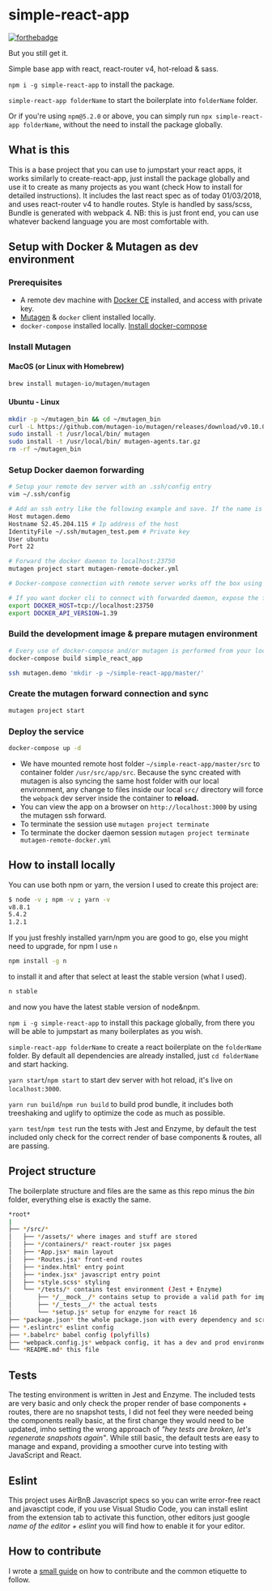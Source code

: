 # simple-react-app

[![forthebadge](https://forthebadge.com/images/badges/you-didnt-ask-for-this.svg)](https://forthebadge.com)

But you still get it.

Simple base app with react, react-router v4, hot-reload &amp; sass.

`npm i -g simple-react-app` to install the package.

`simple-react-app folderName` to start the boilerplate into `folderName` folder.

Or if you're using `npm@5.2.0` or above, you can simply run `npx simple-react-app folderName`, without the need to install the package globally.

## What is this

This is a base project that you can use to jumpstart your react apps, it works similarly to create-react-app, just install the package globally and use it to create as many projects as you want (check How to install for detailed instructions).
It includes the last react spec as of today 01/03/2018, and uses react-router v4 to handle routes.
Style is handled by sass/scss, Bundle is generated with webpack 4.
NB: this is just front end, you can use whatever backend language you are most comfortable with.

## Setup with Docker & Mutagen as dev environment

### Prerequisites

- A remote dev machine with [Docker CE](https://docs.docker.com/install/linux/docker-ce/ubuntu/) installed, and access with private key.
- [Mutagen](https://github.com/mutagen-io/mutagen) & `docker` client installed locally.
- `docker-compose` installed locally. [Install docker-compose](https://docs.docker.com/compose/install/)

### Install Mutagen

#### MacOS (or Linux with Homebrew)

```Bash
brew install mutagen-io/mutagen/mutagen
```

#### Ubuntu - Linux

```Bash
mkdir -p ~/mutagen_bin && cd ~/mutagen_bin
curl -L https://github.com/mutagen-io/mutagen/releases/download/v0.10.0/mutagen_linux_amd64_v0.10.0.tar.gz | tar xz
sudo install -t /usr/local/bin/ mutagen
sudo install -t /usr/local/bin/ mutagen-agents.tar.gz
rm -rf ~/mutagen_bin
```

### Setup Docker daemon forwarding

```Bash
# Setup your remote dev server with an .ssh/config entry
vim ~/.ssh/config

# Add an ssh entry like the following example and save. If the name is different to mutagen.demo you should also replace with correct name on mutagen.yml & mutagen-remote-docker.yml
Host mutagen.demo
Hostname 52.45.204.115 # Ip address of the host
IdentityFile ~/.ssh/mutagen_test.pem # Private key
User ubuntu
Port 22

# Forward the docker daemon to localhost:23750
mutagen project start mutagen-remote-docker.yml

# Docker-compose connection with remote server works off the box using DOCKER_ variables from .env file. Replace values according to your preferences.

# If you want docker cli to connect with forwarded daemon, expose the following environment variables.
export DOCKER_HOST=tcp://localhost:23750
export DOCKER_API_VERSION=1.39
```

### Build the development image & prepare mutagen environment

```Bash
# Every use of docker-compose and/or mutagen is performed from your local terminal
docker-compose build simple_react_app

ssh mutagen.demo 'mkdir -p ~/simple-react-app/master/'
```

### Create the mutagen forward connection and sync

```Bash
mutagen project start
```

### Deploy the service

```Bash
docker-compose up -d
```

- We have mounted remote host folder `~/simple-react-app/master/src` to container folder `/usr/src/app/src`. Because the sync created with mutagen is also syncing the same host folder with our local environment, any change to files inside our local `src/` directory will force the `webpack` dev server inside the container to __reload.__
- You can view the app on a browser on `http://localhost:3000` by using the mutagen ssh forward.
- To terminate the session use `mutagen project terminate`
- To terminate the docker daemon session `mutagen project terminate mutagen-remote-docker.yml`

## How to install locally

You can use both npm or yarn, the version I used to create this project are:

```Bash
$ node -v ; npm -v ; yarn -v
v8.8.1
5.4.2
1.2.1
```

If you just freshly installed yarn/npm you are good to go, else you might need to upgrade, for npm I use `n`

```Bash
npm install -g n
```

to install it and after that select at least the stable version (what I used).

```Bash
n stable
```

and now you have the latest stable version of node&npm.

`npm i -g simple-react-app` to install this package globally, from there you will be able to jumpstart as many boilerplates as you wish.

`simple-react-app folderName` to create a react boilerplate on the `folderName` folder. By default all dependencies are already installed, just `cd folderName` and start hacking.

`yarn start`/`npm start` to start dev server with hot reload, it's live on `localhost:3000`.

`yarn run build`/`npm run build` to build prod bundle, it includes both treeshaking and uglify to optimize the code as much as possible.

`yarn test`/`npm test` run the tests with Jest and Enzyme, by default the test included only check for the correct render of base components & routes, all are passing.

## Project structure

The boilerplate structure and files are the same as this repo minus the *bin* folder, everything else is exactly the same.

```Bash
*root*
|
├── */src/*
│   ├── */assets/* where images and stuff are stored
│   ├── */containers/* react-router jsx pages
│   ├── *App.jsx* main layout
│   ├── *Routes.jsx* front-end routes
│   ├── *index.html* entry point
│   ├── *index.jsx* javascript entry point
│   ├── *style.scss* styling
│   └── */tests/* contains test environment (Jest + Enzyme)
│       ├── */__mock__/* contains setup to provide a valid path for imports
│       ├── */_tests__/* the actual tests
│       └── *setup.js* setup for enzyme for react 16
├── *package.json* the whole package.json with every dependency and script, nothing is kept hidden
├── *.eslintrc* eslint config
├── *.babelrc* babel config (polyfills)
├── *webpack.config.js* webpack config, it has a dev and prod environment
└── *README.md* this file
```

## Tests

The testing environment is written in Jest and Enzyme.
The included tests are very basic and only check the proper render of base components + routes, there are no snapshot tests, I did not feel they were needed being the components really basic, at the first change they would need to be updated, imho setting the wrong approach of _"hey tests are broken, let's regenerate snapshots again"_.
While still basic, the default tests are easy to manage and expand, providing a smoother curve into testing with JavaScript and React.

## Eslint

This project uses AirBnB Javascript specs so you can write error-free react and javasctipt code, if you use Visual Studio Code, you can install eslint from the extension tab to activate this function, other editors just google _name of the editor + eslint_ you will find how to enable it for your editor.

## How to contribute

I wrote a [small guide](https://medium.com/@francesco.agnoletto/how-to-not-f-up-your-local-files-with-git-part-1-e0756c88fd3c) on how to contribute and the common etiquette to follow.
